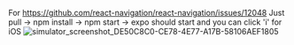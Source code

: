 For https://github.com/react-navigation/react-navigation/issues/12048
Just pull -> npm install -> npm start -> expo should start and you can click 'i' for iOS 
![simulator_screenshot_DE50C8C0-CE78-4E77-A17B-58106AEF1805](https://github.com/ApplyFrank/DeviceCapabilityMapsRN/assets/105822946/e03c8154-6506-4899-a2cb-71f6d46126e0)
